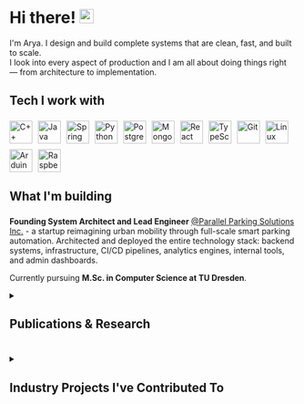 <h1 align="left">Hi there! <img src="https://emojis.slackmojis.com/emojis/images/1536351075/4594/blob-wave.gif" width="25"/></h1>

I'm Arya. I design and build complete systems that are clean, fast, and built to scale.  
I look into every aspect of production and I am all about doing things right — from architecture to implementation.

###

<h2 align="left">Tech I work with</h2>

###

<div style="display: flex; flex-wrap: wrap; align-items: center; gap: 10px;">
  <img src="https://cdn.jsdelivr.net/gh/devicons/devicon/icons/cplusplus/cplusplus-original.svg" style="height: 40px;" alt="C++" />
  <img src="https://cdn.jsdelivr.net/gh/devicons/devicon/icons/java/java-original.svg" style="height: 40px;" alt="Java" />
  <img src="https://cdn.jsdelivr.net/gh/devicons/devicon/icons/spring/spring-original.svg" style="height: 40px;" alt="Spring Boot" />
  <img src="https://cdn.jsdelivr.net/gh/devicons/devicon/icons/python/python-original.svg" style="height: 40px;" alt="Python" />
  <img src="https://cdn.jsdelivr.net/gh/devicons/devicon/icons/postgresql/postgresql-original.svg" style="height: 40px;" alt="PostgreSQL" />
  <img src="https://cdn.jsdelivr.net/gh/devicons/devicon/icons/mongodb/mongodb-original.svg" style="height: 40px;" alt="MongoDB" />
  <img src="https://cdn.jsdelivr.net/gh/devicons/devicon/icons/react/react-original.svg" style="height: 40px;" alt="React" />
  <img src="https://cdn.jsdelivr.net/gh/devicons/devicon/icons/typescript/typescript-original.svg" style="height: 40px;" alt="TypeScript" />
  <img src="https://cdn.jsdelivr.net/gh/devicons/devicon/icons/git/git-original.svg" style="height: 40px;" alt="Git" />
  <img src="https://cdn.jsdelivr.net/gh/devicons/devicon/icons/linux/linux-original.svg" style="height: 40px;" alt="Linux" />
  <img src="https://cdn.jsdelivr.net/gh/devicons/devicon/icons/arduino/arduino-original.svg" style="height: 40px;" alt="Arduino" />
  <img src="https://cdn.jsdelivr.net/gh/devicons/devicon/icons/raspberrypi/raspberrypi-original.svg" style="height: 40px;" alt="Raspberry Pi" />
</div>

###

<h2 align="left">What I'm building</h2>

###

**Founding System Architect and Lead Engineer** [@Parallel Parking Solutions Inc.](https://github.com/Parallel-Parking-Solutions-Inc) - a startup reimagining urban mobility through full-scale smart parking automation.
Architected and deployed the entire technology stack: backend systems, infrastructure, CI/CD pipelines, analytics engines, internal tools, and admin dashboards.

Currently pursuing **M.Sc. in Computer Science at TU Dresden**.

<details>
  <summary><h2>Publications & Research</h2></summary>
  <p style="font-size: 14px;">Some of my research work that explores the intersection of machine learning, embedded systems, and real-world applications:</p>

  <ul style="font-size: 14px;">
    <li>
      <a href="https://ieeexplore.ieee.org/document/10547996" target="_blank">
        Real-Time Intelligent Surveillance System
      </a><br/>
      <i>10th International Conference on Applied System Innovation (ICASI), IEEE, 2024</i>
    </li>
    <br/>
    <li>
      <a href="https://link.springer.com/chapter/10.1007/978-981-97-4149-6_27" target="_blank">
        Optimal Urban Emergency Routing Using Real-Time Audio Recognition and Graph Theory-Based Path Planning
      </a><br/>
      <i>International Conference On Innovative Computing And Communication, Springer, 2024</i>
    </li>
  </ul>
</details>

###

<details>
  <summary><h2>Industry Projects I've Contributed To</h2></summary>

  <ul style="font-size: 14px;">
    <li>
      <strong>Bosch Global Software Technologies — Summer Intern</strong><br/>
      Configured and automated CAN frame setups for ECUs, delivering integration-ready solutions to an OEM and improving development efficiency.
    </li>
    <br/>
    <li>
      <strong>Bosch Global Software Technologies — Software Developer Intern</strong><br/>
      Designed a real-time edge computing system for an OEM client and implemented ML-based analytics for tire condition monitoring, with mobile data visualization.
    </li>
    <br/>
    <li>
      <strong>PESU C-IoT — Machine Learning Intern</strong><br/>
      Built a self-navigating vehicle using computer vision, and streamlined traffic sign data processing with Python and OpenCV.
    </li>
  </ul>
</details>
